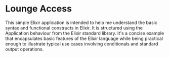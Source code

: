 # Lounge Access

This simple Elixir application is intended to help me understand the basic syntax and functional constructs in Elixir. It is structured using the Application behaviour from the Elixir standard library. It's a concise example that encapsulates basic features of the Elixir language while being practical enough to illustrate typical use cases involving conditionals and standard output operations.
